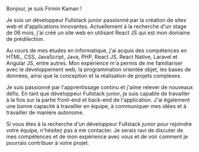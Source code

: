 Bonjour, je suis Firmin Kaman !

Je suis un développeur Fullstack junior passionné par la création de sites web et d'applications innovantes. Actuellement à la recherche d'un stage de 06 mois, j'ai créé un site web en utilisant React JS qui est mon domaine de prédilection.

Au cours de mes études en informatique, j'ai acquis des compétences en HTML, CSS, JavaScript, Java, PHP, React JS, React Native, Laravel et Angular JS, entre autres. Mon expérience m'a permis de me familiariser avec le développement web, la programmation orientée objet, les bases de données, ainsi que la conception et la réalisation de projets complexes.

Je suis passionné par l'apprentissage continu et j'aime relever de nouveaux défis. En tant que développeur Fullstack junior, je suis capable de travailler à la fois sur la partie front-end et back-end de l'application. J'ai également une bonne capacité à travailler en équipe, à communiquer mes idées et à travailler de manière autonome.

Si vous êtes à la recherche d'un développeur Fullstack junior pour rejoindre votre équipe, n'hésitez pas à me contacter. Je serais ravi de discuter de mes compétences et de mon expérience avec vous et de voir comment je pourrais contribuer à votre projet.
